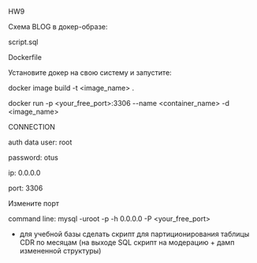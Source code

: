 HW9

Схема BLOG в докер-образе:

script.sql

Dockerfile

Установите докер на свою систему и запустите:

docker image build -t <image_name> .

docker run -p <your_free_port>:3306 --name <container_name> -d <image_name>

CONNECTION

auth data user: root

password: otus

ip: 0.0.0.0

port: 3306

Измените порт

command line: mysql -uroot -p -h 0.0.0.0 -P <your_free_port>



* для учебной базы сделать скрипт для партиционирования таблицы CDR по месяцам (на выходе SQL  скрипт на модерацию + дамп измененной структуры)

